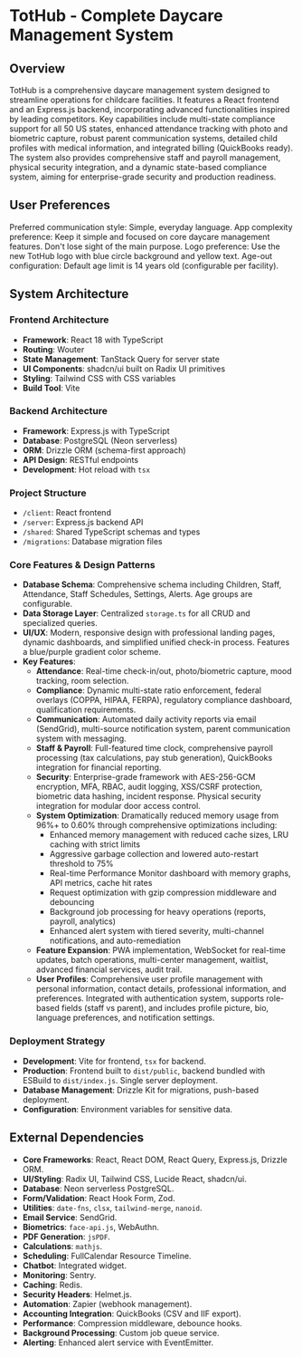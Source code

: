 # TotHub - Complete Daycare Management System

## Overview

TotHub is a comprehensive daycare management system designed to streamline operations for childcare facilities. It features a React frontend and an Express.js backend, incorporating advanced functionalities inspired by leading competitors. Key capabilities include multi-state compliance support for all 50 US states, enhanced attendance tracking with photo and biometric capture, robust parent communication systems, detailed child profiles with medical information, and integrated billing (QuickBooks ready). The system also provides comprehensive staff and payroll management, physical security integration, and a dynamic state-based compliance system, aiming for enterprise-grade security and production readiness.

## User Preferences

Preferred communication style: Simple, everyday language.
App complexity preference: Keep it simple and focused on core daycare management features. Don't lose sight of the main purpose.
Logo preference: Use the new TotHub logo with blue circle background and yellow text.
Age-out configuration: Default age limit is 14 years old (configurable per facility).

## System Architecture

### Frontend Architecture
- **Framework**: React 18 with TypeScript
- **Routing**: Wouter
- **State Management**: TanStack Query for server state
- **UI Components**: shadcn/ui built on Radix UI primitives
- **Styling**: Tailwind CSS with CSS variables
- **Build Tool**: Vite

### Backend Architecture
- **Framework**: Express.js with TypeScript
- **Database**: PostgreSQL (Neon serverless)
- **ORM**: Drizzle ORM (schema-first approach)
- **API Design**: RESTful endpoints
- **Development**: Hot reload with `tsx`

### Project Structure
- `/client`: React frontend
- `/server`: Express.js backend API
- `/shared`: Shared TypeScript schemas and types
- `/migrations`: Database migration files

### Core Features & Design Patterns
- **Database Schema**: Comprehensive schema including Children, Staff, Attendance, Staff Schedules, Settings, Alerts. Age groups are configurable.
- **Data Storage Layer**: Centralized `storage.ts` for all CRUD and specialized queries.
- **UI/UX**: Modern, responsive design with professional landing pages, dynamic dashboards, and simplified unified check-in process. Features a blue/purple gradient color scheme.
- **Key Features**:
    - **Attendance**: Real-time check-in/out, photo/biometric capture, mood tracking, room selection.
    - **Compliance**: Dynamic multi-state ratio enforcement, federal overlays (COPPA, HIPAA, FERPA), regulatory compliance dashboard, qualification requirements.
    - **Communication**: Automated daily activity reports via email (SendGrid), multi-source notification system, parent communication system with messaging.
    - **Staff & Payroll**: Full-featured time clock, comprehensive payroll processing (tax calculations, pay stub generation), QuickBooks integration for financial reporting.
    - **Security**: Enterprise-grade framework with AES-256-GCM encryption, MFA, RBAC, audit logging, XSS/CSRF protection, biometric data hashing, incident response. Physical security integration for modular door access control.
    - **System Optimization**: Dramatically reduced memory usage from 96%+ to 0.60% through comprehensive optimizations including:
        - Enhanced memory management with reduced cache sizes, LRU caching with strict limits
        - Aggressive garbage collection and lowered auto-restart threshold to 75%
        - Real-time Performance Monitor dashboard with memory graphs, API metrics, cache hit rates
        - Request optimization with gzip compression middleware and debouncing
        - Background job processing for heavy operations (reports, payroll, analytics)
        - Enhanced alert system with tiered severity, multi-channel notifications, and auto-remediation
    - **Feature Expansion**: PWA implementation, WebSocket for real-time updates, batch operations, multi-center management, waitlist, advanced financial services, audit trail.
    - **User Profiles**: Comprehensive user profile management with personal information, contact details, professional information, and preferences. Integrated with authentication system, supports role-based fields (staff vs parent), and includes profile picture, bio, language preferences, and notification settings.

### Deployment Strategy
- **Development**: Vite for frontend, `tsx` for backend.
- **Production**: Frontend built to `dist/public`, backend bundled with ESBuild to `dist/index.js`. Single server deployment.
- **Database Management**: Drizzle Kit for migrations, push-based deployment.
- **Configuration**: Environment variables for sensitive data.

## External Dependencies

- **Core Frameworks**: React, React DOM, React Query, Express.js, Drizzle ORM.
- **UI/Styling**: Radix UI, Tailwind CSS, Lucide React, shadcn/ui.
- **Database**: Neon serverless PostgreSQL.
- **Form/Validation**: React Hook Form, Zod.
- **Utilities**: `date-fns`, `clsx`, `tailwind-merge`, `nanoid`.
- **Email Service**: SendGrid.
- **Biometrics**: `face-api.js`, WebAuthn.
- **PDF Generation**: `jsPDF`.
- **Calculations**: `mathjs`.
- **Scheduling**: FullCalendar Resource Timeline.
- **Chatbot**: Integrated widget.
- **Monitoring**: Sentry.
- **Caching**: Redis.
- **Security Headers**: Helmet.js.
- **Automation**: Zapier (webhook management).
- **Accounting Integration**: QuickBooks (CSV and IIF export).
- **Performance**: Compression middleware, debounce hooks.
- **Background Processing**: Custom job queue service.
- **Alerting**: Enhanced alert service with EventEmitter.